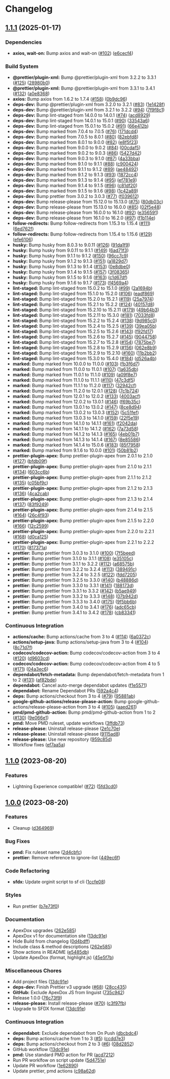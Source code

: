 # Changelog

## [1.1.1](https://github.com/dschach/ChatterBINGO/compare/ChatterBINGO-v1.1.0...ChatterBINGO-v1.1.1) (2025-01-17)


### Dependencies

* **axios, wait-on:** Bump axios and wait-on ([#102](https://github.com/dschach/ChatterBINGO/issues/102)) ([e6cecf4](https://github.com/dschach/ChatterBINGO/commit/e6cecf463aab52b052c50b06bab77f9ff339c1f9))


### Build System

* **@prettier/plugin-xml:** Bump @prettier/plugin-xml from 3.2.2 to 3.3.1 ([#125](https://github.com/dschach/ChatterBINGO/issues/125)) ([28980b0](https://github.com/dschach/ChatterBINGO/commit/28980b0992d3c75b862dfe4d2a6cfad37450a23d))
* **@prettier/plugin-xml:** Bump @prettier/plugin-xml from 3.3.1 to 3.4.1 ([#132](https://github.com/dschach/ChatterBINGO/issues/132)) ([a0e8368](https://github.com/dschach/ChatterBINGO/commit/a0e836822585554884e6d5042e7b32ea14b7def2))
* **axios:** Bump axios from 1.6.2 to 1.7.4 ([#158](https://github.com/dschach/ChatterBINGO/issues/158)) ([0b9dc96](https://github.com/dschach/ChatterBINGO/commit/0b9dc96b6371aad52e0ed7a896bb2a9032f5b62e))
* **deps-dev:** Bump @prettier/plugin-xml from 3.2.0 to 3.2.1 ([#83](https://github.com/dschach/ChatterBINGO/issues/83)) ([1e1428f](https://github.com/dschach/ChatterBINGO/commit/1e1428fcc3a1618e288dae1cb704a84dc8bb10f4))
* **deps-dev:** Bump @prettier/plugin-xml from 3.2.1 to 3.2.2 ([#94](https://github.com/dschach/ChatterBINGO/issues/94)) ([7f9f8c1](https://github.com/dschach/ChatterBINGO/commit/7f9f8c10719e5d1bfc095fd525a8c4724df31420))
* **deps-dev:** Bump lint-staged from 14.0.0 to 14.0.1 ([#74](https://github.com/dschach/ChatterBINGO/issues/74)) ([acd8929](https://github.com/dschach/ChatterBINGO/commit/acd8929949bc0f51b05a3c567a5f74e42065d2f6))
* **deps-dev:** Bump lint-staged from 14.0.1 to 15.0.1 ([#90](https://github.com/dschach/ChatterBINGO/issues/90)) ([33543a6](https://github.com/dschach/ChatterBINGO/commit/33543a6e2f8c646c182b5d56dfb373ae55ccfc18))
* **deps-dev:** Bump lint-staged from 15.0.1 to 15.0.2 ([#91](https://github.com/dschach/ChatterBINGO/issues/91)) ([66e412b](https://github.com/dschach/ChatterBINGO/commit/66e412be23d203f09f9d3c608a016cd3799fd16a))
* **deps-dev:** Bump marked from 7.0.4 to 7.0.5 ([#76](https://github.com/dschach/ChatterBINGO/issues/76)) ([171dcd4](https://github.com/dschach/ChatterBINGO/commit/171dcd4df84ffd199f2360615d010f433dd2f032))
* **deps-dev:** Bump marked from 7.0.5 to 8.0.1 ([#80](https://github.com/dschach/ChatterBINGO/issues/80)) ([82ebfd8](https://github.com/dschach/ChatterBINGO/commit/82ebfd8edd5663c93b0e7b160f248d158fc3368f))
* **deps-dev:** Bump marked from 8.0.1 to 9.0.0 ([#82](https://github.com/dschach/ChatterBINGO/issues/82)) ([e8f5f23](https://github.com/dschach/ChatterBINGO/commit/e8f5f23e25ae0fdd5c5fe2a0b8ea7f5f7134b0bd))
* **deps-dev:** Bump marked from 9.0.0 to 9.0.2 ([#84](https://github.com/dschach/ChatterBINGO/issues/84)) ([00cdaf5](https://github.com/dschach/ChatterBINGO/commit/00cdaf52488190e2a1248d9b6895a08a40c37d2e))
* **deps-dev:** Bump marked from 9.0.2 to 9.0.3 ([#86](https://github.com/dschach/ChatterBINGO/issues/86)) ([5427d42](https://github.com/dschach/ChatterBINGO/commit/5427d42c179764b76ce6372cfbe01843fb2b78ce))
* **deps-dev:** Bump marked from 9.0.3 to 9.1.0 ([#87](https://github.com/dschach/ChatterBINGO/issues/87)) ([4a33bba](https://github.com/dschach/ChatterBINGO/commit/4a33bba2d5a1160219e3d7581f756620a2269b7a))
* **deps-dev:** Bump marked from 9.1.0 to 9.1.1 ([#88](https://github.com/dschach/ChatterBINGO/issues/88)) ([c900424](https://github.com/dschach/ChatterBINGO/commit/c900424efb081b385758a40d68f001e9527c44ff))
* **deps-dev:** Bump marked from 9.1.1 to 9.1.2 ([#89](https://github.com/dschach/ChatterBINGO/issues/89)) ([ae48492](https://github.com/dschach/ChatterBINGO/commit/ae48492632fb72af7d46cf9d8f68365a0d0815fa))
* **deps-dev:** Bump marked from 9.1.2 to 9.1.3 ([#93](https://github.com/dschach/ChatterBINGO/issues/93)) ([1872cc4](https://github.com/dschach/ChatterBINGO/commit/1872cc47878946e647f4ef90864519a2371a3e5d))
* **deps-dev:** Bump marked from 9.1.3 to 9.1.4 ([#95](https://github.com/dschach/ChatterBINGO/issues/95)) ([ef781e9](https://github.com/dschach/ChatterBINGO/commit/ef781e949cf23efd9e053fe6bcb1eb49b1193821))
* **deps-dev:** Bump marked from 9.1.4 to 9.1.5 ([#96](https://github.com/dschach/ChatterBINGO/issues/96)) ([c81df20](https://github.com/dschach/ChatterBINGO/commit/c81df20b6ce245154b486e0b326210362edc951b))
* **deps-dev:** Bump marked from 9.1.5 to 9.1.6 ([#98](https://github.com/dschach/ChatterBINGO/issues/98)) ([1c42a89](https://github.com/dschach/ChatterBINGO/commit/1c42a89a09ec21a0fb215cf04e9834ec3180bda8))
* **deps-dev:** Bump prettier from 3.0.2 to 3.0.3 ([#77](https://github.com/dschach/ChatterBINGO/issues/77)) ([f039612](https://github.com/dschach/ChatterBINGO/commit/f0396124015f65aca68aa16bf7de0a6ec49af82b))
* **deps-dev:** Bump release-please from 15.12.0 to 15.13.0 ([#75](https://github.com/dschach/ChatterBINGO/issues/75)) ([80db03c](https://github.com/dschach/ChatterBINGO/commit/80db03c227e149d2d5f86e425e57928659fdf3a3))
* **deps-dev:** Bump release-please from 15.13.0 to 16.0.0 ([#85](https://github.com/dschach/ChatterBINGO/issues/85)) ([02f5e48](https://github.com/dschach/ChatterBINGO/commit/02f5e481963c0719944e56eb5e09a86ade950ddc))
* **deps-dev:** Bump release-please from 16.0.0 to 16.1.0 ([#92](https://github.com/dschach/ChatterBINGO/issues/92)) ([e356591](https://github.com/dschach/ChatterBINGO/commit/e35659167dfd2b4e1ee66833856fad945df0c3b0))
* **deps-dev:** Bump release-please from 16.1.0 to 16.2.0 ([#97](https://github.com/dschach/ChatterBINGO/issues/97)) ([f1b114e](https://github.com/dschach/ChatterBINGO/commit/f1b114ed8aa6a5fb966ace3e02749222d31d3c57))
* **follow-redirects:** Bump follow-redirects from 1.15.3 to 1.15.4 ([#111](https://github.com/dschach/ChatterBINGO/issues/111)) ([6ed762f](https://github.com/dschach/ChatterBINGO/commit/6ed762f1f7dbb551926295e30884ee50dadbb8d8))
* **follow-redirects:** Bump follow-redirects from 1.15.4 to 1.15.6 ([#129](https://github.com/dschach/ChatterBINGO/issues/129)) ([efe6106](https://github.com/dschach/ChatterBINGO/commit/efe61066b46674023c8809dfb0757ea042bf162b))
* **husky:** Bump husky from 8.0.3 to 9.0.11 ([#126](https://github.com/dschach/ChatterBINGO/issues/126)) ([91da1f9](https://github.com/dschach/ChatterBINGO/commit/91da1f995e3cfe3751e404a3a13867e5f62c2a4f))
* **husky:** Bump husky from 9.0.11 to 9.1.1 ([#149](https://github.com/dschach/ChatterBINGO/issues/149)) ([6ad71f3](https://github.com/dschach/ChatterBINGO/commit/6ad71f338dc10fec56f8d7c17e68cdd32d00489c))
* **husky:** Bump husky from 9.1.1 to 9.1.2 ([#150](https://github.com/dschach/ChatterBINGO/issues/150)) ([96cc7c9](https://github.com/dschach/ChatterBINGO/commit/96cc7c947382fa39934da1988ef29453b0931f9f))
* **husky:** Bump husky from 9.1.2 to 9.1.3 ([#151](https://github.com/dschach/ChatterBINGO/issues/151)) ([a1829d7](https://github.com/dschach/ChatterBINGO/commit/a1829d7f30dfe93b3209a560d8c9b99fffd3f0d6))
* **husky:** Bump husky from 9.1.3 to 9.1.4 ([#153](https://github.com/dschach/ChatterBINGO/issues/153)) ([0e8dbe0](https://github.com/dschach/ChatterBINGO/commit/0e8dbe0d114ab63bc2b067c6120e9af33c969e09))
* **husky:** Bump husky from 9.1.4 to 9.1.5 ([#157](https://github.com/dschach/ChatterBINGO/issues/157)) ([3f08365](https://github.com/dschach/ChatterBINGO/commit/3f08365d126928f7a33250e95867dd88e4b03bcc))
* **husky:** Bump husky from 9.1.5 to 9.1.6 ([#163](https://github.com/dschach/ChatterBINGO/issues/163)) ([c1d67df](https://github.com/dschach/ChatterBINGO/commit/c1d67df4c811a659e555db8d28d27f1233a46f00))
* **husky:** Bump husky from 9.1.6 to 9.1.7 ([#173](https://github.com/dschach/ChatterBINGO/issues/173)) ([f4569a4](https://github.com/dschach/ChatterBINGO/commit/f4569a4344cb766a38c0110442bb54b94b8bcc29))
* **lint-staged:** Bump lint-staged from 15.0.2 to 15.1.0 ([#99](https://github.com/dschach/ChatterBINGO/issues/99)) ([2a1694b](https://github.com/dschach/ChatterBINGO/commit/2a1694bd9e689f1c78ea13f5787a8469f1e60fb2))
* **lint-staged:** Bump lint-staged from 15.1.0 to 15.2.0 ([#106](https://github.com/dschach/ChatterBINGO/issues/106)) ([eadf869](https://github.com/dschach/ChatterBINGO/commit/eadf8692e9a9ac6453b4e2e9c8f32441295de1c0))
* **lint-staged:** Bump lint-staged from 15.2.0 to 15.2.1 ([#119](https://github.com/dschach/ChatterBINGO/issues/119)) ([25a7974](https://github.com/dschach/ChatterBINGO/commit/25a797406a785fa7245d36d79eeb5222a2e827d9))
* **lint-staged:** Bump lint-staged from 15.2.1 to 15.2.2 ([#124](https://github.com/dschach/ChatterBINGO/issues/124)) ([40157d8](https://github.com/dschach/ChatterBINGO/commit/40157d81a0daca8983d4d8273a8c58172c3e7159))
* **lint-staged:** Bump lint-staged from 15.2.10 to 15.2.11 ([#179](https://github.com/dschach/ChatterBINGO/issues/179)) ([49b64b3](https://github.com/dschach/ChatterBINGO/commit/49b64b3a41a8c274976694e78c631b2216a45d79))
* **lint-staged:** Bump lint-staged from 15.2.11 to 15.3.0 ([#181](https://github.com/dschach/ChatterBINGO/issues/181)) ([7033fd8](https://github.com/dschach/ChatterBINGO/commit/7033fd87c42aa2fd9d30560539f446e07e4fc73c))
* **lint-staged:** Bump lint-staged from 15.2.2 to 15.2.4 ([#138](https://github.com/dschach/ChatterBINGO/issues/138)) ([9d985c0](https://github.com/dschach/ChatterBINGO/commit/9d985c084a29ba76ee17783a45d61011b5ccf4eb))
* **lint-staged:** Bump lint-staged from 15.2.4 to 15.2.5 ([#139](https://github.com/dschach/ChatterBINGO/issues/139)) ([39ea05b](https://github.com/dschach/ChatterBINGO/commit/39ea05b950fa1a6ee68fc46cbbbc035c947c03fb))
* **lint-staged:** Bump lint-staged from 15.2.5 to 15.2.6 ([#143](https://github.com/dschach/ChatterBINGO/issues/143)) ([f92fd17](https://github.com/dschach/ChatterBINGO/commit/f92fd17ae23670e2bb42e8bd05874496cad215fe))
* **lint-staged:** Bump lint-staged from 15.2.6 to 15.2.7 ([#145](https://github.com/dschach/ChatterBINGO/issues/145)) ([9044758](https://github.com/dschach/ChatterBINGO/commit/90447587487371d8259601a2319846fc513fae9a))
* **lint-staged:** Bump lint-staged from 15.2.7 to 15.2.8 ([#154](https://github.com/dschach/ChatterBINGO/issues/154)) ([7875be7](https://github.com/dschach/ChatterBINGO/commit/7875be70ec4a133bb4e1047ddb785a8c34dbcaf1))
* **lint-staged:** Bump lint-staged from 15.2.8 to 15.2.9 ([#156](https://github.com/dschach/ChatterBINGO/issues/156)) ([062e8b9](https://github.com/dschach/ChatterBINGO/commit/062e8b9fcc37ee317df92289ff79fbd57a90f3a5))
* **lint-staged:** Bump lint-staged from 15.2.9 to 15.2.10 ([#160](https://github.com/dschach/ChatterBINGO/issues/160)) ([11b2bb2](https://github.com/dschach/ChatterBINGO/commit/11b2bb28164199f7e8a8c842ab511706a0bab5ab))
* **lint-staged:** Bump lint-staged from 15.3.0 to 15.4.0 ([#184](https://github.com/dschach/ChatterBINGO/issues/184)) ([d526a4b](https://github.com/dschach/ChatterBINGO/commit/d526a4ba16bf8dc3e4caa1e84f3d5939a7448528))
* **marked:** Bump marked from 10.0.0 to 11.0.0 ([#103](https://github.com/dschach/ChatterBINGO/issues/103)) ([fb3f6d7](https://github.com/dschach/ChatterBINGO/commit/fb3f6d7d06fe0c188165296f101d5172b8bb5855))
* **marked:** Bump marked from 11.0.0 to 11.0.1 ([#107](https://github.com/dschach/ChatterBINGO/issues/107)) ([1a635db](https://github.com/dschach/ChatterBINGO/commit/1a635db54968611e6fcfdc8403b121f200f1ab8e))
* **marked:** Bump marked from 11.0.1 to 11.1.0 ([#109](https://github.com/dschach/ChatterBINGO/issues/109)) ([a09f8e7](https://github.com/dschach/ChatterBINGO/commit/a09f8e7bc1c3c8e20b2b6d0bab1bc4b93843ae32))
* **marked:** Bump marked from 11.1.0 to 11.1.1 ([#110](https://github.com/dschach/ChatterBINGO/issues/110)) ([47c3df5](https://github.com/dschach/ChatterBINGO/commit/47c3df5e30bd2320132d1a0d5120d86a3ba44856))
* **marked:** Bump marked from 11.1.1 to 11.2.0 ([#117](https://github.com/dschach/ChatterBINGO/issues/117)) ([32942cf](https://github.com/dschach/ChatterBINGO/commit/32942cfd0054ae8f080a00788f2846486bce2a61))
* **marked:** Bump marked from 11.2.0 to 12.0.1 ([#128](https://github.com/dschach/ChatterBINGO/issues/128)) ([7c1b724](https://github.com/dschach/ChatterBINGO/commit/7c1b724b6871374b3be40e24a65722e321e82f69))
* **marked:** Bump marked from 12.0.1 to 12.0.2 ([#133](https://github.com/dschach/ChatterBINGO/issues/133)) ([4003acf](https://github.com/dschach/ChatterBINGO/commit/4003acfdd917b1f8f12cf145576035a606917603))
* **marked:** Bump marked from 12.0.2 to 13.0.1 ([#146](https://github.com/dschach/ChatterBINGO/issues/146)) ([f69b35c](https://github.com/dschach/ChatterBINGO/commit/f69b35c35372594525be666b1c411f2b8fe73c86))
* **marked:** Bump marked from 13.0.1 to 13.0.2 ([#147](https://github.com/dschach/ChatterBINGO/issues/147)) ([8ce8d94](https://github.com/dschach/ChatterBINGO/commit/8ce8d94adc933c1d544f0a691834f65941e58d79))
* **marked:** Bump marked from 13.0.2 to 13.0.3 ([#152](https://github.com/dschach/ChatterBINGO/issues/152)) ([5c51fef](https://github.com/dschach/ChatterBINGO/commit/5c51fefbdefa887c88e0316ffb7bd1ce0a0ddff9))
* **marked:** Bump marked from 13.0.3 to 14.1.0 ([#159](https://github.com/dschach/ChatterBINGO/issues/159)) ([22f5e19](https://github.com/dschach/ChatterBINGO/commit/22f5e195d4ef62ffa0e9e8b72eef04725b38c516))
* **marked:** Bump marked from 14.1.0 to 14.1.1 ([#161](https://github.com/dschach/ChatterBINGO/issues/161)) ([f2042da](https://github.com/dschach/ChatterBINGO/commit/f2042da97bd288bbf3bad78a1f6dd1ae2ad813c7))
* **marked:** Bump marked from 14.1.1 to 14.1.2 ([#162](https://github.com/dschach/ChatterBINGO/issues/162)) ([7a73d58](https://github.com/dschach/ChatterBINGO/commit/7a73d5851dcb73b7d10bc15f29d9363c468c0b5a))
* **marked:** Bump marked from 14.1.2 to 14.1.3 ([#165](https://github.com/dschach/ChatterBINGO/issues/165)) ([4eb01b7](https://github.com/dschach/ChatterBINGO/commit/4eb01b721c23031b7fef0d63922a95f1e26d97ad))
* **marked:** Bump marked from 14.1.3 to 14.1.4 ([#167](https://github.com/dschach/ChatterBINGO/issues/167)) ([8e85586](https://github.com/dschach/ChatterBINGO/commit/8e8558633cb32ba6db92b5689a3d4243b131524b))
* **marked:** Bump marked from 14.1.4 to 15.0.6 ([#183](https://github.com/dschach/ChatterBINGO/issues/183)) ([85f7958](https://github.com/dschach/ChatterBINGO/commit/85f7958d620b6951601631937d5b6b35e8f2dbd1))
* **marked:** Bump marked from 9.1.6 to 10.0.0 ([#101](https://github.com/dschach/ChatterBINGO/issues/101)) ([50b81b2](https://github.com/dschach/ChatterBINGO/commit/50b81b23282520f46d3e8f80de776dcd33a2aebb))
* **prettier-plugin-apex:** Bump prettier-plugin-apex from 2.0.1 to 2.1.0 ([#127](https://github.com/dschach/ChatterBINGO/issues/127)) ([bfdb09f](https://github.com/dschach/ChatterBINGO/commit/bfdb09fe5ae4a66a476bfaf19974f9e8cee1b470))
* **prettier-plugin-apex:** Bump prettier-plugin-apex from 2.1.0 to 2.1.1 ([#134](https://github.com/dschach/ChatterBINGO/issues/134)) ([603cc6b](https://github.com/dschach/ChatterBINGO/commit/603cc6ba352421076f3965fabb17171b3b0f03b9))
* **prettier-plugin-apex:** Bump prettier-plugin-apex from 2.1.1 to 2.1.2 ([#135](https://github.com/dschach/ChatterBINGO/issues/135)) ([c05bf9c](https://github.com/dschach/ChatterBINGO/commit/c05bf9c20563d4a04b3ceaf751497440cb8d545d))
* **prettier-plugin-apex:** Bump prettier-plugin-apex from 2.1.2 to 2.1.3 ([#136](https://github.com/dschach/ChatterBINGO/issues/136)) ([4ca2cab](https://github.com/dschach/ChatterBINGO/commit/4ca2cab7bdcc36a051063f6da50decd1eef948ce))
* **prettier-plugin-apex:** Bump prettier-plugin-apex from 2.1.3 to 2.1.4 ([#137](https://github.com/dschach/ChatterBINGO/issues/137)) ([83f9249](https://github.com/dschach/ChatterBINGO/commit/83f9249afe063928bb1fbc6c9cdfab4ff74d254e))
* **prettier-plugin-apex:** Bump prettier-plugin-apex from 2.1.4 to 2.1.5 ([#164](https://github.com/dschach/ChatterBINGO/issues/164)) ([26c4f93](https://github.com/dschach/ChatterBINGO/commit/26c4f9338835a4bda4472f3f59adad758d1dbbd1))
* **prettier-plugin-apex:** Bump prettier-plugin-apex from 2.1.5 to 2.2.0 ([#166](https://github.com/dschach/ChatterBINGO/issues/166)) ([12c2599](https://github.com/dschach/ChatterBINGO/commit/12c2599191b0f9fae1138aa347ed0925644441f1))
* **prettier-plugin-apex:** Bump prettier-plugin-apex from 2.2.0 to 2.2.1 ([#168](https://github.com/dschach/ChatterBINGO/issues/168)) ([d0ca125](https://github.com/dschach/ChatterBINGO/commit/d0ca125060e6c9ff10d1cdd3aef1ccea89001233))
* **prettier-plugin-apex:** Bump prettier-plugin-apex from 2.2.1 to 2.2.2 ([#170](https://github.com/dschach/ChatterBINGO/issues/170)) ([817371a](https://github.com/dschach/ChatterBINGO/commit/817371a023f8da39f61dd024e16414c3f96761b4))
* **prettier:** Bump prettier from 3.0.3 to 3.1.0 ([#100](https://github.com/dschach/ChatterBINGO/issues/100)) ([7f5beed](https://github.com/dschach/ChatterBINGO/commit/7f5beedee206e02a1caba032637a3d3c1c28f494))
* **prettier:** Bump prettier from 3.1.0 to 3.1.1 ([#108](https://github.com/dschach/ChatterBINGO/issues/108)) ([e35105c](https://github.com/dschach/ChatterBINGO/commit/e35105cfec00c3b62ef2d5351fb732ed071bf0c0))
* **prettier:** Bump prettier from 3.1.1 to 3.2.2 ([#112](https://github.com/dschach/ChatterBINGO/issues/112)) ([a68575b](https://github.com/dschach/ChatterBINGO/commit/a68575bce778e1fd2aab226cf28ff235ae1dda2d))
* **prettier:** Bump prettier from 3.2.2 to 3.2.4 ([#113](https://github.com/dschach/ChatterBINGO/issues/113)) ([389491c](https://github.com/dschach/ChatterBINGO/commit/389491c3b39416202d33a1c8ab3e30d6b6a0b714))
* **prettier:** Bump prettier from 3.2.4 to 3.2.5 ([#122](https://github.com/dschach/ChatterBINGO/issues/122)) ([fdd7205](https://github.com/dschach/ChatterBINGO/commit/fdd7205e929785c30df96be220524d5bb916a8af))
* **prettier:** Bump prettier from 3.2.5 to 3.3.0 ([#140](https://github.com/dschach/ChatterBINGO/issues/140)) ([b48886d](https://github.com/dschach/ChatterBINGO/commit/b48886d4ee623976c27a0f8696034c49776a9ee6))
* **prettier:** Bump prettier from 3.3.0 to 3.3.1 ([#141](https://github.com/dschach/ChatterBINGO/issues/141)) ([188173d](https://github.com/dschach/ChatterBINGO/commit/188173d28f13fc9eafb3919fc029ac4c726adb25))
* **prettier:** Bump prettier from 3.3.1 to 3.3.2 ([#142](https://github.com/dschach/ChatterBINGO/issues/142)) ([b5ae949](https://github.com/dschach/ChatterBINGO/commit/b5ae949dd3ba1993f397b10b46ff41bdfa4550df))
* **prettier:** Bump prettier from 3.3.2 to 3.3.3 ([#148](https://github.com/dschach/ChatterBINGO/issues/148)) ([07b942d](https://github.com/dschach/ChatterBINGO/commit/07b942d8f5b4a7944c22696b2a93d3ed973b5b13))
* **prettier:** Bump prettier from 3.3.3 to 3.4.0 ([#175](https://github.com/dschach/ChatterBINGO/issues/175)) ([9f5bb6b](https://github.com/dschach/ChatterBINGO/commit/9f5bb6b35e411aec13c9f9e0a65d04311bfd577d))
* **prettier:** Bump prettier from 3.4.0 to 3.4.1 ([#176](https://github.com/dschach/ChatterBINGO/issues/176)) ([adc65cb](https://github.com/dschach/ChatterBINGO/commit/adc65cb9b9adf5622665a809df0c6560945bbaa3))
* **prettier:** Bump prettier from 3.4.1 to 3.4.2 ([#178](https://github.com/dschach/ChatterBINGO/issues/178)) ([cb83341](https://github.com/dschach/ChatterBINGO/commit/cb8334124ce13948581cbb81d526bb03d4241bbc))


### Continuous Integration

* **actions/cache:** Bump actions/cache from 3 to 4 ([#114](https://github.com/dschach/ChatterBINGO/issues/114)) ([6a0372c](https://github.com/dschach/ChatterBINGO/commit/6a0372c1e9a948f86a568533580c042f22f0335b))
* **actions/setup-java:** Bump actions/setup-java from 3 to 4 ([#104](https://github.com/dschach/ChatterBINGO/issues/104)) ([8c71d7f](https://github.com/dschach/ChatterBINGO/commit/8c71d7f9312a88ded4b0992c5042368d689cdf3f))
* **codecov/codecov-action:** Bump codecov/codecov-action from 3 to 4 ([#120](https://github.com/dschach/ChatterBINGO/issues/120)) ([d9603cd](https://github.com/dschach/ChatterBINGO/commit/d9603cd19668697b2a81249bd984243b70a5113a))
* **codecov/codecov-action:** Bump codecov/codecov-action from 4 to 5 ([#171](https://github.com/dschach/ChatterBINGO/issues/171)) ([04a3ec6](https://github.com/dschach/ChatterBINGO/commit/04a3ec6454c26a55062e02b30fb4f5a5cb8546a7))
* **dependabot/fetch-metadata:** Bump dependabot/fetch-metadata from 1 to 2 ([#131](https://github.com/dschach/ChatterBINGO/issues/131)) ([af82bde](https://github.com/dschach/ChatterBINGO/commit/af82bdecec22fb80174c3d3ce95ad6c444afa930))
* **dependabot:** Cancel auto-merge dependabot updates ([f1e5571](https://github.com/dschach/ChatterBINGO/commit/f1e5571b3e05ebe34f7fea4bfb331ef3380aacd8))
* **dependabot:** Rename Dependabot PRs ([592a4c4](https://github.com/dschach/ChatterBINGO/commit/592a4c42290e69c7bef5444c32623a8b617c306d))
* **deps:** Bump actions/checkout from 3 to 4 ([#79](https://github.com/dschach/ChatterBINGO/issues/79)) ([95881ab](https://github.com/dschach/ChatterBINGO/commit/95881abd1caf803d78a26e25d278e1705d26ac3e))
* **google-github-actions/release-please-action:** Bump google-github-actions/release-please-action from 3 to 4 ([#105](https://github.com/dschach/ChatterBINGO/issues/105)) ([aaed261](https://github.com/dschach/ChatterBINGO/commit/aaed2616012134eea9c6c5a326009b1240a529d0))
* **pmd/pmd-github-action:** Bump pmd/pmd-github-action from 1 to 2 ([#130](https://github.com/dschach/ChatterBINGO/issues/130)) ([9e066e1](https://github.com/dschach/ChatterBINGO/commit/9e066e1b7efc87f659e303489c130355af4f8fca))
* **pmd:** Move PMD ruleset, update workflows ([3ffdb73](https://github.com/dschach/ChatterBINGO/commit/3ffdb73f7ed01ab20f98b828e64c6a8fc10dcf87))
* **release-please:** Uninstall release-please ([2e1c70e](https://github.com/dschach/ChatterBINGO/commit/2e1c70e66e23941a4179426f22496f8490467c74))
* **release-please:** Uninstall release-please ([9115ad8](https://github.com/dschach/ChatterBINGO/commit/9115ad89902e8471df520a06c8fc03bdb41b5bab))
* **release-please:** Use new repository ([959c85d](https://github.com/dschach/ChatterBINGO/commit/959c85dcaeb426ea21f648b8dc3c6890274b1dd4))
* Workflow fixes ([ef7aa5a](https://github.com/dschach/ChatterBINGO/commit/ef7aa5ad5f4021ae38d17d0392cb3173dcb16ac6))

## [1.1.0](https://github.com/dschach/ChatterBINGO/compare/ChatterBINGO-v1.0.0...ChatterBINGO-v1.1.0) (2023-08-20)


### Features

* Lightning Experience compatible! ([#72](https://github.com/dschach/ChatterBINGO/issues/72)) ([5fd3cd0](https://github.com/dschach/ChatterBINGO/commit/5fd3cd0c07752c6589df45b06eb179492347fbb1))

## [1.0.0](https://github.com/dschach/ChatterBINGO/compare/ChatterBINGO-v0.9.0...ChatterBINGO-v1.0.0) (2023-08-20)


### Features

* Cleanup ([d364969](https://github.com/dschach/ChatterBINGO/commit/d364969ff3ab0e3fcee03e961fb60ca1081b613c))


### Bug Fixes

* **pmd:** Fix ruleset name ([2d4cbfc](https://github.com/dschach/ChatterBINGO/commit/2d4cbfcd517524bb6892818a4570061337a2d092))
* **prettier:** Remove reference to ignore-list ([449ec6f](https://github.com/dschach/ChatterBINGO/commit/449ec6f35b16480d04d8544dec48588ba221c890))


### Code Refactoring

* **sfdx:** Update orginit script to sf cli ([1ccfe08](https://github.com/dschach/ChatterBINGO/commit/1ccfe08bdfeb6f9fc289ba559c19ca572b6fe94f))


### Styles

* Run prettier ([b7e73f0](https://github.com/dschach/ChatterBINGO/commit/b7e73f09808cdbb211581fec1ab8f1eabc2a8480))


### Documentation

* ApexDox upgrades ([262e585](https://github.com/dschach/ChatterBINGO/commit/262e585adce49c3d596794eef090b85275b42934))
* ApexDox v1 for documentation site ([13dc91e](https://github.com/dschach/ChatterBINGO/commit/13dc91eb951f3408743fe5504d2b849281962c38))
* Hide Build from changelog ([0d4bdff](https://github.com/dschach/ChatterBINGO/commit/0d4bdff5d3070cf8a593eec100385d78330a88a2))
* Include class & method descriptions ([262e585](https://github.com/dschach/ChatterBINGO/commit/262e585adce49c3d596794eef090b85275b42934))
* Show actions in README ([e5485db](https://github.com/dschach/ChatterBINGO/commit/e5485db4ac97401bf94b949fd75f7a6b132b99e7))
* Update ApexDox (format, highlight.js) ([45e5f7b](https://github.com/dschach/ChatterBINGO/commit/45e5f7b985e6a1f967c085b1952af2febedce0e4))


### Miscellaneous Chores

* Add project files ([13dc91e](https://github.com/dschach/ChatterBINGO/commit/13dc91eb951f3408743fe5504d2b849281962c38))
* **deps-dev:** Finish Prettier v3 upgrade ([#68](https://github.com/dschach/ChatterBINGO/issues/68)) ([28cc435](https://github.com/dschach/ChatterBINGO/commit/28cc4356d261af2e4ce533b6faca24b269871476))
* **GitHub:** Exclude ApexDox JS from linguist ([735c942](https://github.com/dschach/ChatterBINGO/commit/735c9427e71bead3a8f0970a42e7b922ed222031))
* Release 1.0.0 ([76c73f9](https://github.com/dschach/ChatterBINGO/commit/76c73f9ae36fe66e4eb455d31b42d7d3f22a0ae8))
* **release-please:** Install release-please ([#70](https://github.com/dschach/ChatterBINGO/issues/70)) ([c3f97fb](https://github.com/dschach/ChatterBINGO/commit/c3f97fb393c4ef6dfc3ad984ad80c8f1fcc92cd9))
* Upgrade to SFDX format ([13dc91e](https://github.com/dschach/ChatterBINGO/commit/13dc91eb951f3408743fe5504d2b849281962c38))


### Continuous Integration

* **dependabot:** Exclude dependabot from On Push ([dbcbdc4](https://github.com/dschach/ChatterBINGO/commit/dbcbdc45b853ebeb00486d5a521cb0ae5ad2c95c))
* **deps:** Bump actions/cache from 1 to 3 ([#5](https://github.com/dschach/ChatterBINGO/issues/5)) ([ccdd7e3](https://github.com/dschach/ChatterBINGO/commit/ccdd7e3cb421f15677741ab89ccdc851b72b9097))
* **deps:** Bump actions/checkout from 2 to 3 ([#6](https://github.com/dschach/ChatterBINGO/issues/6)) ([08d2852](https://github.com/dschach/ChatterBINGO/commit/08d2852db5c04479c32001fbbf0a1df68bfae9a0))
* GitHub workflow ([13dc91e](https://github.com/dschach/ChatterBINGO/commit/13dc91eb951f3408743fe5504d2b849281962c38))
* **pmd:** Use standard PMD action for PR ([acd7212](https://github.com/dschach/ChatterBINGO/commit/acd7212f61e27fde71afa214ee8b6057012c8b15))
* Run PR worklfow on script update ([5d4751e](https://github.com/dschach/ChatterBINGO/commit/5d4751e8f68d2275a96099fa7251b53a1eb60522))
* Update PR workflow ([1e62890](https://github.com/dschach/ChatterBINGO/commit/1e62890af9e187fbab91c8032e5ddbd22d705226))
* Update prettier, pmd actions ([c98a62d](https://github.com/dschach/ChatterBINGO/commit/c98a62d7802fb443aed7a4e9f5bc9c7e19ce0698))
